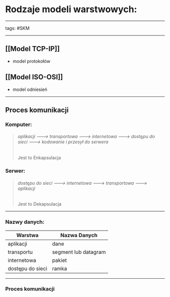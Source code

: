 # Rodzaje modeli warstwowych:
---
tags: #SKM

---
 ## [[Model TCP-IP]] 
 - model protokołów
 ## [[Model ISO-OSI]]
 - model odniesień
---
## Proces komunikacji
### Komputer:
>###### aplikacji ---> transportowa ---> internetowa ---> dostępu do sieci ---> kodowanie i przesył do serwera
>Jest to Enkapsulacja

### Serwer:
>###### dostępu do sieci ---> internetowa ---> transportowa ---> aplikacji
> Jest to Dekapsulacja

---
### Nazwy danych:

| Warstwa          | Nazwa Danych         |
| ---------------- | -------------------- |
| aplikacji        | dane                 |
| transportu       | segment lub datagram |
| internetowa      | pakiet               |
| dostępu do sieci | ramka                |

---

### Proces komunikacji


